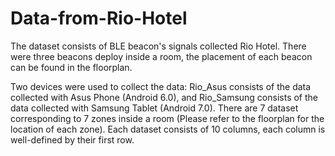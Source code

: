 # Data-from-Rio-Hotel

The dataset consists of BLE beacon's signals collected Rio Hotel.
There were three beacons deploy inside a room, the placement of each beacon can be found in the floorplan.

Two devices were used to collect the data: Rio_Asus consists of the data collected with Asus Phone (Android 6.0), and Rio_Samsung consists of the data collected with Samsung Tablet (Android 7.0).
There are 7 dataset corresponding to 7 zones inside a room (Please refer to the floorplan for the location of each zone).
Each dataset consists of 10 columns, each column is well-defined by their first row.
